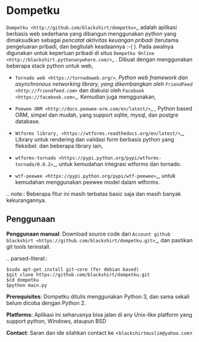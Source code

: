 Dompetku
========


`Dompetku <http://github.com/blackshirt/dompetku>`_ adalah aplikasi berbasis web sederhana yang dibangun menggunakan python yang dimaksudkan sebagai  *pencatat aktivitas keuangan pribadi* (terutama pengeluaran pribadi, dan begitulah keadaannya :-( ). Pada awalnya digunakan 
untuk keperluan pribadi di situs `Dompetku Online <http://blackshirt.pythonanywhere.com/>`_ . 
Dibuat dengan menggunakan beberapa stack python untuk web, 

- `Tornado web <https://tornadoweb.org/>`_, Python web framework dan asynchronous networking library, yang dikembangkan oleh `FriendFeed <http://friendfeed.com>`_ dan diakuisi oleh `Facebook <https://facebook.com>`_. Kemudian juga menggunakan, 

- `Peewee ORM <http://docs.peewee-orm.com/en/latest/>`_ , Python based ORM, simpel dan mudah, yang support sqlite, mysql, dan postgre database. 

- `Wtforms library, <https://wtforms.readthedocs.org/en/latest/>`_, Library untuk rendering dan validasi form berbasis python yang fleksibel. dan beberapa library lain, 

- `wtforms-tornado <https://pypi.python.org/pypi/wtforms-tornado/0.0.2>`_, untuk kemudahan integrasi wtforms dan tornado.

- `wtf-peewee <https://pypi.python.org/pypi/wtf-peewee>`_, untuk kemudahan menggunakan peewee model dalam wtforms.

.. note:: Beberapa fitur ini masih terbatas basic saja dan masih banyak kekurangannya.


Penggunaan
----------

**Penggunaan manual**: Download source code dari `Account github blackshirt <https://github.com/blackshirt/dompetku.git>`_, dan pastikan git tools terinstall.

.. parsed-literal::

    $sudo apt-get install git-core (for debian based)
    $git clone https://github.com/blackshirt/dompetku.git
    $cd dompetku
    $python main.py
    

**Prerequisites**: Dompetku ditulis menggunakan Python 3, dan sama sekali belum dicoba dengan Python 2.

**Platforms**: Aplikasi ini seharusnya bisa jalan di any Unix-like platform yang support python, Windows, ataupun BSD

**Contact**: Saran dan ide silahkan contact ke <``blackshirtmuslim@yahoo.com``> 
